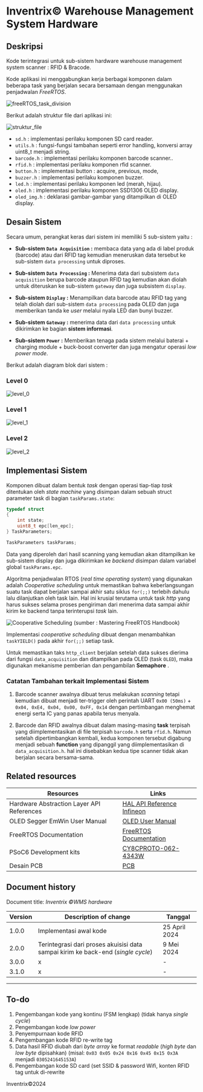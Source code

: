 # Inventrix&copy; Warehouse Management System Hardware

## Deskripsi

Kode terintegrasi untuk sub-sistem hardware warehouse management system scanner : RFID & Bracode.

Kode aplikasi ini menggabungkan kerja berbagai komponen dalam beberapa task yang berjalan secara bersamaan dengan menggunakan penjadwalan _FreeRTOS_.

![freeRTOS_task_division](./images/freeRTOS_task_division.png)

Berikut adalah struktur file dari aplikasi ini:

![struktur_file](./images/struktur_file.png)

- `sd.h` : implementasi perilaku komponen SD card reader.
- `utils.h` : fungsi-fungsi tambahan seperti error handling, konversi array uint8_t menjadi string.
- `barcode.h` : implementasi perilaku komponen barcode scanner..
- `rfid.h` : implementasi perilaku komponen rfid scanner.
- `button.h` : implementasi button : acquire, previous, mode,
- `buzzer.h` : implementasi perilaku komponen buzzer.
- `led.h` : implementasi perilaku komponen led (merah, hijau).
- `oled.h` : implementasi perilaku komponen SSD1306 OLED display.
- `oled_img.h` : deklarasi gambar-gambar yang ditampilkan di OLED display.

## Desain Sistem

Secara umum, perangkat keras dari sistem ini memiliki 5 sub-sistem yaitu :

- **Sub-sistem `Data Acquisition` :**  membaca data yang ada di label produk (barcode) atau dari RFID tag kemudian meneruskan data tersebut ke sub-sistem `data processing` untuk diproses.

- **Sub-sistem `Data Processing` :**  Menerima data dari subsistem `data acquisition` berupa barcode ataupun RFID tag kemudian akan diolah untuk diteruskan ke sub-sistem `gateway` dan juga subsistem `display`.

- **Sub-sistem `Display` :** Menampilkan data barcode atau RFID tag yang telah diolah dari sub-sistem `data processing` pada OLED dan juga memberikan tanda ke _user_ melalui nyala LED dan bunyi buzzer.

- **Sub-sistem `Gateway` :** menerima data dari `data processing` untuk dikirimkan ke bagian **sistem informasi**.

- **Sub-sistem `Power` :** Memberikan tenaga pada sistem melalui baterai + charging module + buck-boost converter dan juga mengatur operasi _low power mode_.

Berikut adalah diagram blok dari sistem :

### Level 0

![level_0](./images/block_diagram_lv_0.png)

### Level 1

![level_1](./images/block_diagram_lv_1.png)

### Level 2

![level_2](./images/block_diagram_lv_2.png)

## Implementasi Sistem

Komponen dibuat dalam bentuk _task_ dengan operasi tiap-tiap _task_ ditentukan oleh _state machine_ yang disimpan dalam sebuah struct parameter task di bagian `taskParams.state`:

```C
typedef struct
{
    int state;
    uint8_t epc[len_epc];
} TaskParameters;

TaskParameters taskParams;
```

Data yang diperoleh dari hasil scanning yang kemudian akan ditampilkan ke sub-sistem display dan juga dikirimkan ke _backend_ disimpan dalam variabel global `taskParams.epc`.

Algoritma penjadwalan RTOS (_real time operating system_) yang digunakan adalah _Cooperative scheduling_ untuk memastikan bahwa keberlangsungan suatu task dapat berjalan sampai akhir satu siklus `for(;;)` terlebih dahulu lalu dilanjutkan oleh task lain. Hal ini krusial terutama untuk task _http_ yang harus sukses selama proses pengiriman dari menerima data sampai akhir kirim ke backend tanpa terinterupsi _task_ lain.

![Cooperative Scheduling (sumber : Mastering FreeRTOS Handbook)](./images/cooperative_scheduling.png)

Implementasi _cooperative scheduling_ dibuat dengan menambahkan `taskYIELD()` pada akhir `for(;;)` setiap task.

Untuk memastikan taks `http_client` berjalan setelah data sukses dierima dari fungsi `data_acquisition` dan ditampilkan pada OLED (task `OLED`), maka digunakan mekanisme pemberian dan pengambilan **Semaphore** .

### Catatan Tambahan terkait Implementasi Sistem

1. Barcode scanner awalnya dibuat terus melakukan _scanning_ tetapi kemudian dibuat menjadi ter-trigger oleh  perintah UART `0x00 (50ms)` + `0x04, 0xE4, 0x04, 0x00, 0xFF, 0x14` dengan pertimbangan menghemat energi serta IC yang panas apabila terus menyala.

2. Barcode dan RFID awalnya dibuat dalam masing-masing **task** terpisah yang diimplementasikan di file terpisah `barcode.h` serta `rfid.h`. Namun setelah dipertimbangkan kembali, kedua komponen tersebut digabung menjadi sebuah **function** yang dipanggil yang diimplementasikan di `data_acquisition.h`. hal ini disebabkan kedua tipe scanner tidak akan berjalan secara bersama-sama.

## Related resources

**Resources**  | **Links**
-----------|----------------------------------
Hardware Abstraction Layer API References  | [HAL API Reference Infineon](https://infineon.github.io/psoc6hal/html/modules.html)
OLED Segger EmWin User Manual  | [OLED User Manual](https://www.segger.com/downloads/emwin)
FreeRTOS Documentation | [FreeRTOS Documentation](https://www.freertos.org/Documentation/RTOS_book.html)
PSoC6 Development kits | [CY8CPROTO-062-4343W](https://www.infineon.com/dgdl/Infineon-CY8CPROTO-062-4343W_PSoC_6_Wi-Fi_BT_Prototyping_Kit_Guide-UserManual-v01_00-EN.pdf?fileId=8ac78c8c7d0d8da4017d0f0118571844)
Desain PCB  |   [PCB](https://github.com/bostang/PCBs/tree/main/WMS)

## Document history

Document title: _Inventrix &copy;WMS hardware_

 **Version** | **Description of change**    | **Tanggal**
 ------- | ---------------------    | ----
 1.0.0   | Implementasi awal kode| 25 April 2024
 2.0.0   | Terintegrasi dari proses akuisisi data sampai kirim ke back-end (_single cycle_) | 9 Mei 2024
 3.0.0   | x    |-
 3.1.0   | x    |-
---------------------------------------------------------

## To-do

1. Pengembangan kode yang kontinu (FSM lengkap) (tidak hanya _single cycle_)
2. Pengembangan kode _low power_
3. Penyempurnaan kode RFID
4. Pengembangan kode RFID re-write tag
5. Data hasil RFID diubah dari _byte array_ ke format _readable_ (_high byte_ dan _low byte_ dipisahkan) (misal:  `0x03 0x05 0x24 0x16 0x45 0x15 0x3A`  menjadi `0305241645153A`)
6. Pengembangan kode SD card (set SSID & password Wifi, konten RFID tag untuk di-rewrite

Inventrix&copy;2024
